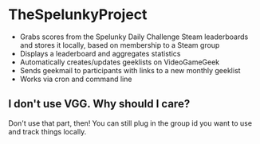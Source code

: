 # TheSpelunkyProject

* Grabs scores from the Spelunky Daily Challenge Steam leaderboards and stores it locally, based on membership to a Steam group
* Displays a leaderboard and aggregates statistics
* Automatically creates/updates geeklists on VideoGameGeek
* Sends geekmail to participants with links to a new monthly geeklist
* Works via cron and command line

## I don't use VGG. Why should I care?
Don't use that part, then! You can still plug in the group id you want to use and track things locally.
